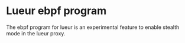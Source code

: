 # Lueur ebpf program

The ebpf program for lueur is an experimental feature to enable stealth mode
in the lueur proxy.